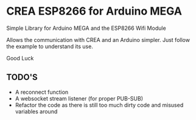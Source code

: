 CREA ESP8266 for Arduino MEGA
=============================

Simple Library for Arduino MEGA and the ESP8266 Wifi Module

Allows the communication with CREA and an Arduino simpler. Just follow the example to understand its use.

Good Luck

TODO'S
------

-	A reconnect function
-	A websocket stream listener (for proper PUB-SUB)
-	Refactor the code as there is still too much dirty code and misused variables around
